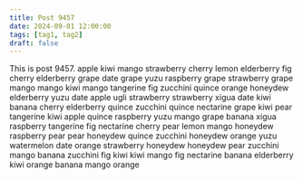 ```yaml
---
title: Post 9457
date: 2024-09-01 12:00:00
tags: [tag1, tag2]
draft: false
---
```

This is post 9457.
apple
kiwi
mango
strawberry
cherry
lemon
elderberry
fig
cherry
elderberry
grape
date
grape
yuzu
raspberry
grape
strawberry
grape
mango
mango
kiwi
mango
tangerine
fig
zucchini
quince
orange
honeydew
elderberry
yuzu
date
apple
ugli
strawberry
strawberry
xigua
date
kiwi
banana
cherry
elderberry
quince
zucchini
quince
nectarine
grape
kiwi
pear
tangerine
kiwi
apple
quince
raspberry
yuzu
mango
grape
banana
xigua
raspberry
tangerine
fig
nectarine
cherry
pear
lemon
mango
honeydew
raspberry
pear
pear
honeydew
quince
zucchini
honeydew
orange
yuzu
watermelon
date
orange
strawberry
honeydew
honeydew
pear
zucchini
mango
banana
zucchini
fig
kiwi
kiwi
mango
fig
nectarine
banana
elderberry
kiwi
orange
banana
mango
orange
